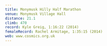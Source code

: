 ```yaml
---
title: Monymusk Hilly Half Marathon
venue: Monymusk Village Hall
distance: 21.1
climb: 470
record: Kyle Greig, 1:16:22 (2014)
femaleRecord: Rachel Armitage, 1:35:15 (2014)
web: www.cosmics.org.uk
---
```


